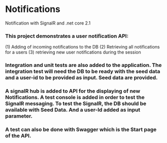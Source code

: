 # Notifications
 Notification with SignalR and .net core 2.1
 
 ### This project demonstrates a user notification API: 
 (1) Adding of incoming notifications to the DB
 (2) Retrieving all notifications for a users
 (3) retrieving new user notifications during the session
 
 ### Integration and unit tests are also added to the application. The integration test will need the DB to be ready with the seed data and a user-id to be provided as input. Seed data are provided.
 
 ### A signalR hub is added to API for the displaying of new Notifications. A test console is added in order to test the SignalR messaging. To test the SignalR, the DB should be available with Seed Data. And a user-Id added as input parameter.
 
### A test can also be done with Swagger which is the Start page of the API.
